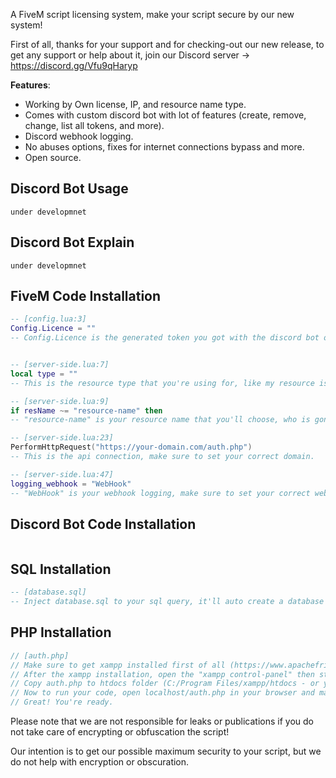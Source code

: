 A FiveM script licensing system, make your script secure by our new system!

First of all, thanks for your support and for checking-out our new release, to get any support or help about it, join our Discord server -> https://discord.gg/Vfu9qHaryp

**Features**:
- Working by Own license, IP, and resource name type.
- Comes with custom discord bot with lot of features (create, remove, change, list all tokens, and more).
- Discord webhook logging.
- No abuses options, fixes for internet connections bypass and more.
- Open source.

## Discord Bot Usage
```under developmnet```  

## Discord Bot Explain
```under developmnet```  
    
    
    
## FiveM Code Installation
```lua
-- [config.lua:3]
Config.Licence = ""
-- Config.Licence is the generated token you got with the discord bot or manually added into the SQL.


-- [server-side.lua:7]
local type = ""
-- This is the resource type that you're using for, like my resource is dz-banking and I want my resource type to be "bank", I will call the type "bank" and create the license with this name as resource type (with the discord bot).

-- [server-side.lua:9]
if resName ~= "resource-name" then
-- "resource-name" is your resource name that you'll choose, who is gonna use this resource should use this resource name or the script will get stucked.

-- [server-side.lua:23]
PerformHttpRequest("https://your-domain.com/auth.php")
-- This is the api connection, make sure to set your correct domain.

-- [server-side.lua:47]
logging_webhook = "WebHook"
-- "WebHook" is your webhook logging, make sure to set your correct webhook.
```
    
    
    
    
## Discord Bot Code Installation
```under development
```    
    
    
    
    
## SQL Installation
```sql
-- [database.sql]
-- Inject database.sql to your sql query, it'll auto create a database named "security", don't delete or rename it.
```
    
    
    
    
## PHP Installation
```php
// [auth.php]
// Make sure to get xampp installed first of all (https://www.apachefriends.org/download.html).
// After the xampp installation, open the "xampp control-panel" then start "Apache" and "MySQL".
// Copy auth.php to htdocs folder (C:/Program Files/xampp/htdocs - or your path).
// Now to run your code, open localhost/auth.php in your browser and make sure it's not showing errors.
// Great! You're ready.
```


Please note that we are not responsible for leaks or publications if you do not take care of encrypting or obfuscation the script!

Our intention is to get our possible maximum security to your script, but we do not help with encryption or obscuration.

